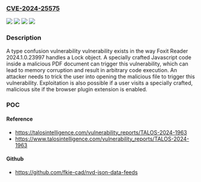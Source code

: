 ### [CVE-2024-25575](https://cve.mitre.org/cgi-bin/cvename.cgi?name=CVE-2024-25575)
![](https://img.shields.io/static/v1?label=Product&message=Foxit%20Reader&color=blue)
![](https://img.shields.io/static/v1?label=Version&message=2024.1.0.23997%20%20&color=brightgreen)
![](https://img.shields.io/static/v1?label=Version&message=2024.1.0.23997%20&color=brightgreen)
![](https://img.shields.io/static/v1?label=Vulnerability&message=CWE-843%3A%20Access%20of%20Resource%20Using%20Incompatible%20Type%20('Type%20Confusion')&color=brightgreen)

### Description

A type confusion vulnerability vulnerability exists in the way Foxit Reader 2024.1.0.23997 handles a Lock object. A specially crafted Javascript code inside a malicious PDF document can trigger this vulnerability, which can lead to memory corruption and result in arbitrary code execution. An attacker needs to trick the user into opening the malicious file to trigger this vulnerability. Exploitation is also possible if a user visits a specially crafted, malicious site if the browser plugin extension is enabled.

### POC

#### Reference
- https://talosintelligence.com/vulnerability_reports/TALOS-2024-1963
- https://www.talosintelligence.com/vulnerability_reports/TALOS-2024-1963

#### Github
- https://github.com/fkie-cad/nvd-json-data-feeds

